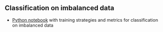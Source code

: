 
## Classification on imbalanced data

* [Python notebook](clf_imbalanced.ipynb) with training strategies and metrics for classification on imbalanced data
